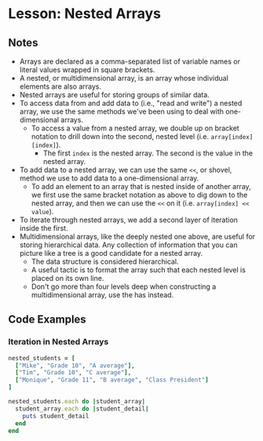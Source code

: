 # Lesson: Nested Arrays

## Notes

- Arrays are declared as a comma-separated list of variable names or literal values wrapped in square brackets.
- A nested, or multidimensional array, is an array whose individual elements are also arrays.
- Nested arrays are useful for storing groups of similar data.
- To access data from and add data to (i.e., "read and write") a nested array, we use the same methods we've been using to deal with one-dimensional arrays.
  - To access a value from a nested array, we double up on bracket notation to drill down into the second, nested level (i.e. `array[index][index]`).
    - The first `index` is the nested array. The second is the value in the nested array.
- To add data to a nested array, we can use the same `<<`, or shovel, method we use to add data to a one-dimensional array.
  - To add an element to an array that is nested inside of another array, we first use the same bracket notation as above to dig down to the nested array, and then we can use the `<<` on it (i.e. `array[index] << value`).
- To iterate through nested arrays, we add a second layer of iteration inside the first.
- Multidimensional arrays, like the deeply nested one above, are useful for storing hierarchical data. Any collection of information that you can picture like a tree is a good candidate for a nested array.
  - The data structure is considered hierarchical.
  - A useful tactic is to format the array such that each nested level is placed on its own line.
  - Don't go more than four levels deep when constructing a multidimensional array, use the has instead.

## Code Examples

### Iteration in Nested Arrays

```ruby
nested_students = [
  ["Mike", "Grade 10", "A average"],
  ["Tim", "Grade 10", "C average"],
  ["Monique", "Grade 11", "B average", "Class President"]
]

nested_students.each do |student_array|
  student_array.each do |student_detail|
    puts student_detail
  end
end
```